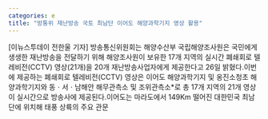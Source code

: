 ```yaml
---
categories: e
title: "방통위 재난방송 국토 최남단 이어도 해양과학기지 영상 활용"
---
```

[이뉴스투데이 전한울 기자] 방송통신위원회는 해양수산부 국립해양조사원은 국민에게 생생한 재난방송을 전달하기 위해 해양조사원이 보유한 17개 지역의 실시간 폐쇄회로 텔레비전(CCTV) 영상(21개)을 20개 재난방송사업자에게 제공한다고 26일 밝혔다.이번에 제공하는 폐쇄회로 텔레비전(CCTV) 영상은 이어도 해양과학기지 및 옹진소청초 해양과학기지와 동ㆍ서ㆍ남해안 해무관측소 및 조위관측소*로 총 17개 지역의 21개 영상이 실시간으로 방송사에 제공된다.이어도는 마라도에서 149Km 떨어진 대한민국 최남단에 위치해 태풍 상륙의 주요 관문
